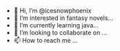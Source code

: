 - 👋 Hi, I’m @icesnowphoenix
- 👀 I’m interested in fantasy novels...
- 🌱 I’m currently learning java...
- 💞️ I’m looking to collaborate on ...
- 📫 How to reach me ...

<!---
icesnowphoenix/icesnowphoenix is a ✨ special ✨ repository because its `README.md` (this file) appears on your GitHub profile.
You can click the Preview link to take a look at your changes.
--->
